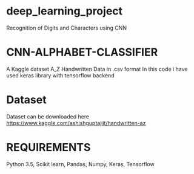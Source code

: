 # deep_learning_project
Recognition of Digits and Characters using CNN 

# CNN-ALPHABET-CLASSIFIER
A Kaggle dataset A_Z Handwritten Data in .csv format
In this code i have used keras library with tensorflow backend

# Dataset
Dataset can be downloaded here
https://www.kaggle.com/ashishguptajiit/handwritten-az


# REQUIREMENTS
Python 3.5,
Scikit learn,
Pandas,
Numpy,
Keras,
Tensorflow


